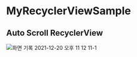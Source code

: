 # MyRecyclerViewSample

## Auto Scroll RecyclerView

![화면 기록 2021-12-20 오후 11 12 11-1](https://user-images.githubusercontent.com/10140528/146782718-026acd32-4f21-4f4c-951d-6db998d2dc6b.gif)

